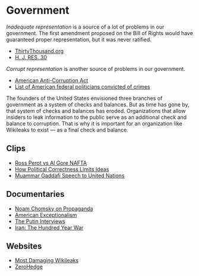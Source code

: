Government
==========

*Inadequate representation* is a source of a lot of problems in our government. The first amendment proposed on the Bill of Rights would have guaranteed proper representation, but it was never ratified.

-   [ThirtyThousand.org](http://www.thirty-thousand.org/)
-   [H. J. RES. 30](http://www.americasfreedomfighters.com/2017/02/11/california-officially-lose/)

*Corrupt representation* is another source of problems in our government.

-   [American Anti-Corruption Act](http://anticorruptionact.org/)
-   [List of American federal politicians convicted of crimes](http://en.wikipedia.org/wiki/List_of_American_federal_politicans_convicted_of_crimes)

The founders of the United States envisioned three branches of government as a system of checks and balances. But as time has gone by, that system of checks and balances has eroded. Organizations that allow insiders to leak information to the public serve as an additional check and balance to corruption. That is why it is important for an organization like Wikileaks to exist — as a final check and balance.

Clips
-----

-   [Ross Perot vs Al Gore NAFTA](https://www.youtube.com/watch?v=5XEziSYRqhU)
-   [How Political Correctness Limits Ideas](https://www.youtube.com/watch?v=G5-oG0L6ZnU)
-   [Muammar Gaddafi Speech to United Nations](https://www.youtube.com/watch?v=BKMyY2V0J0Y)

Documentaries
-------------

-   [Noam Chomsky on Propaganda](http://www.youtube.com/watch?v=GjENnyQupow)
-   [American Exceptionalism](http://www.youtube.com/watch?v=h91JphAYt4M)
-   [The Putin Interviews](http://www.sho.com/the-putin-interviews)
-   [Iran: The Hundred Year War](https://www.amazon.com/gp/video/detail/B01LVVB9DZ/ref=dv_web_wtls_list_pr_2)

Websites
--------

-   [Most Damaging Wikileaks](http://www.mostdamagingwikileaks.com/)
-   [ZeroHedge](https://www.zerohedge.com/)
